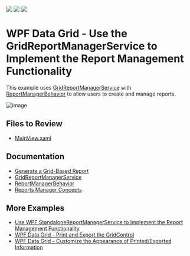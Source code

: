 <!-- default badges list -->
![](https://img.shields.io/endpoint?url=https://codecentral.devexpress.com/api/v1/VersionRange/128651653/22.2.2%2B)
[![](https://img.shields.io/badge/Open_in_DevExpress_Support_Center-FF7200?style=flat-square&logo=DevExpress&logoColor=white)](https://supportcenter.devexpress.com/ticket/details/T320584)
[![](https://img.shields.io/badge/📖_How_to_use_DevExpress_Examples-e9f6fc?style=flat-square)](https://docs.devexpress.com/GeneralInformation/403183)
<!-- default badges end -->

# WPF Data Grid - Use the GridReportManagerService to Implement the Report Management Functionality

This example uses [GridReportManagerService](https://docs.devexpress.com/WPF/115300/mvvm-framework/services/predefined-set/report-services/gridreportmanagerservice) with [ReportManagerBehavior](https://docs.devexpress.com/WPF/DevExpress.Xpf.Reports.UserDesigner.Extensions.ReportManagerBehavior) to allow users to create and manage reports.

![image](https://github.com/DevExpress-Examples/how-to-implement-the-report-management-functionality-by-using-gridreportmanagerservice-t320584/assets/65009440/c02b1102-1a0f-4bc3-b4d9-90fdfa1cbb72)

## Files to Review

* [MainView.xaml](./CS/ReportManagerServiceExample/Views/MainView.xaml)

## Documentation

* [Generate a Grid-Based Report](https://docs.devexpress.com/WPF/117300/controls-and-libraries/data-grid/printing-and-exporting/grid-based-report-generation)
* [GridReportManagerService](https://docs.devexpress.com/WPF/115300/mvvm-framework/services/predefined-set/report-services/gridreportmanagerservice)
* [ReportManagerBehavior](https://docs.devexpress.com/WPF/DevExpress.Xpf.Reports.UserDesigner.Extensions.ReportManagerBehavior)
* [Reports Manager Concepts](https://docs.devexpress.com/WPF/115276/mvvm-framework/services/predefined-set/report-services/reports-manager-concepts)

## More Examples

* [Use WPF StandaloneReportManagerService to Implement the Report Management Functionality](https://github.com/DevExpress-Examples/how-to-implement-the-report-management-functionality-using-standalonereportmanagerservice-t315620)
* [WPF Data Grid - Print and Export the GridControl](https://github.com/DevExpress-Examples/wpf-data-grid-print-and-export-data)
* [WPF Data Grid - Customize the Appearance of Printed/Exported Information](https://github.com/DevExpress-Examples/wpf-data-grid-customize-print-export-appearance)
